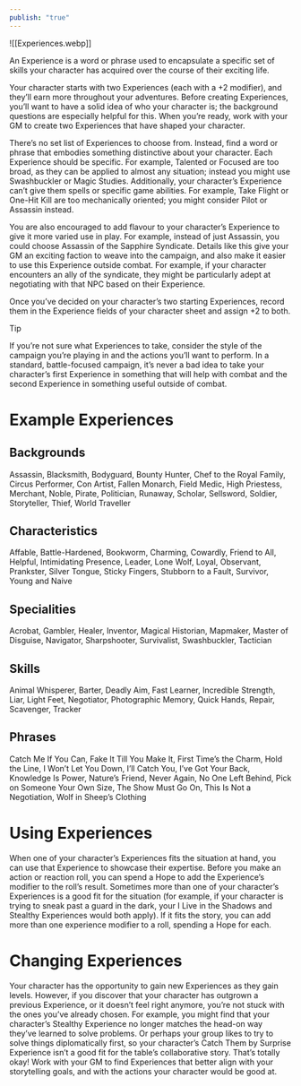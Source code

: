 ```yaml
---
publish: "true"
---
```

![[Experiences.webp]]

An Experience is a word or phrase used to encapsulate a specific set of skills your character has acquired over the course of their exciting life.

Your character starts with two Experiences (each with a +2 modifier), and they’ll earn more throughout your adventures. Before creating Experiences, you’ll want to have a solid idea of who your character is; the background questions are especially helpful for this. When you’re ready, work with your GM to create two Experiences that have shaped your character.

There’s no set list of Experiences to choose from. Instead, find a word or phrase that embodies something distinctive about your character. Each Experience should be specific. For example, Talented or Focused are too broad, as they can be applied to almost any situation; instead you might use Swashbuckler or Magic Studies. Additionally, your character’s Experience can’t give them spells or specific game abilities. For example, Take Flight or One-Hit Kill are too mechanically oriented; you might consider Pilot or Assassin instead.

You are also encouraged to add flavour to your character’s Experience to give it more varied use in play. For example, instead of just Assassin, you could choose Assassin of the Sapphire Syndicate. Details like this give your GM an exciting faction to weave into the campaign, and also make it easier to use this Experience outside combat. For example, if your character encounters an ally of the syndicate, they might be particularly adept at negotiating with that NPC based on their Experience.

Once you’ve decided on your character’s two starting Experiences, record them in the Experience fields of your character sheet and assign +2 to both.

> [!Tip]
> If you’re not sure what Experiences to take, consider the style of the campaign you’re playing in and the actions you’ll want to perform. In a standard, battle-focused campaign, it’s never a bad idea to take your character’s first Experience in something that will help with combat and the second Experience in something useful outside of combat.

# Example Experiences
## Backgrounds
Assassin, Blacksmith, Bodyguard, Bounty Hunter, Chef to the Royal Family, Circus Performer, Con Artist, Fallen Monarch, Field Medic, High Priestess, Merchant, Noble, Pirate, Politician, Runaway, Scholar, Sellsword, Soldier, Storyteller, Thief, World Traveller
## Characteristics
Affable, Battle-Hardened, Bookworm, Charming, Cowardly, Friend to All, Helpful, Intimidating Presence, Leader, Lone Wolf, Loyal, Observant, Prankster, Silver Tongue, Sticky Fingers, Stubborn to a Fault, Survivor, Young and Naive
## Specialities
Acrobat, Gambler, Healer, Inventor, Magical Historian, Mapmaker, Master of Disguise, Navigator, Sharpshooter, Survivalist, Swashbuckler, Tactician
## Skills
Animal Whisperer, Barter, Deadly Aim, Fast Learner, Incredible Strength, Liar, Light Feet, Negotiator, Photographic Memory, Quick Hands, Repair, Scavenger, Tracker
## Phrases
Catch Me If You Can, Fake It Till You Make It, First Time’s the Charm, Hold the Line, I Won’t Let You Down, I’ll Catch You, I’ve Got Your Back, Knowledge Is Power, Nature’s Friend, Never Again, No One Left Behind, Pick on Someone Your Own Size, The Show Must Go On, This Is Not a Negotiation, Wolf in Sheep’s Clothing
# Using Experiences
When one of your character’s Experiences fits the situation at hand, you can use that Experience to showcase their expertise. Before you make an action or reaction roll, you can spend a Hope to add the Experience’s modifier to the roll’s result. Sometimes more than one of your character’s Experiences is a good fit for the situation (for example, if your character is trying to sneak past a guard in the dark, your I Live in the Shadows and Stealthy Experiences would both apply). If it fits the story, you can add more than one experience modifier to a roll, spending a Hope for each.

# Changing Experiences
Your character has the opportunity to gain new Experiences as they gain levels. However, if you discover that your character has outgrown a previous Experience, or it doesn’t feel right anymore, you’re not stuck with the ones you’ve already chosen. For example, you might find that your character’s Stealthy Experience no longer matches the head-on way they’ve learned to solve problems. Or perhaps your group likes to try to solve things diplomatically first, so your character’s Catch Them by Surprise Experience isn’t a good fit for the table’s collaborative story. That’s totally okay! Work with your GM to find Experiences that better align with your storytelling goals, and with the actions your character would be good at.
